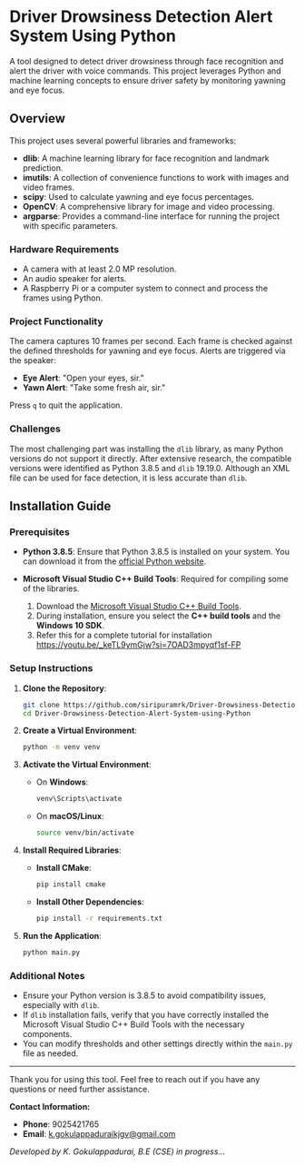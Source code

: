 
# Driver Drowsiness Detection Alert System Using Python

A tool designed to detect driver drowsiness through face recognition and alert the driver with voice commands. This project leverages Python and machine learning concepts to ensure driver safety by monitoring yawning and eye focus.

## Overview

This project uses several powerful libraries and frameworks:
- **dlib**: A machine learning library for face recognition and landmark prediction.
- **imutils**: A collection of convenience functions to work with images and video frames.
- **scipy**: Used to calculate yawning and eye focus percentages.
- **OpenCV**: A comprehensive library for image and video processing.
- **argparse**: Provides a command-line interface for running the project with specific parameters.

### Hardware Requirements

- A camera with at least 2.0 MP resolution.
- An audio speaker for alerts.
- A Raspberry Pi or a computer system to connect and process the frames using Python.

### Project Functionality

The camera captures 10 frames per second. Each frame is checked against the defined thresholds for yawning and eye focus. Alerts are triggered via the speaker:
- **Eye Alert**: "Open your eyes, sir."
- **Yawn Alert**: "Take some fresh air, sir."

Press `q` to quit the application.

### Challenges

The most challenging part was installing the `dlib` library, as many Python versions do not support it directly. After extensive research, the compatible versions were identified as Python 3.8.5 and `dlib` 19.19.0. Although an XML file can be used for face detection, it is less accurate than `dlib`.

## Installation Guide

### Prerequisites

- **Python 3.8.5**: Ensure that Python 3.8.5 is installed on your system. You can download it from the [official Python website](https://www.python.org/downloads/release/python-385/).

- **Microsoft Visual Studio C++ Build Tools**: Required for compiling some of the libraries.
    1. Download the [Microsoft Visual Studio C++ Build Tools](https://visualstudio.microsoft.com/visual-cpp-build-tools/).
    2. During installation, ensure you select the **C++ build tools** and the **Windows 10 SDK**.
    3. Refer this for a complete tutorial for installation https://youtu.be/_keTL9ymGjw?si=7OAD3mpyqf1sf-FP

### Setup Instructions

1. **Clone the Repository**:
   ```bash
   git clone https://github.com/siripuramrk/Driver-Drowsiness-Detection-Alert-System-using-Python.git
   cd Driver-Drowsiness-Detection-Alert-System-using-Python
   ```

2. **Create a Virtual Environment**:
   ```bash
   python -m venv venv
   ```

3. **Activate the Virtual Environment**:
   - On **Windows**:
     ```bash
     venv\Scripts\activate
     ```
   - On **macOS/Linux**:
     ```bash
     source venv/bin/activate
     ```

4. **Install Required Libraries**:
   - **Install CMake**:
     ```bash
     pip install cmake
     ```
   - **Install Other Dependencies**:
     ```bash
     pip install -r requirements.txt
     ```

5. **Run the Application**:
   ```bash
   python main.py
   ```

### Additional Notes

- Ensure your Python version is 3.8.5 to avoid compatibility issues, especially with `dlib`.
- If `dlib` installation fails, verify that you have correctly installed the Microsoft Visual Studio C++ Build Tools with the necessary components.
- You can modify thresholds and other settings directly within the `main.py` file as needed.

---

Thank you for using this tool. Feel free to reach out if you have any questions or need further assistance.

**Contact Information:**

- **Phone**: 9025421765
- **Email**: k.gokulappaduraikjgv@gmail.com

*Developed by K. Gokulappadurai, B.E (CSE) in progress...*
